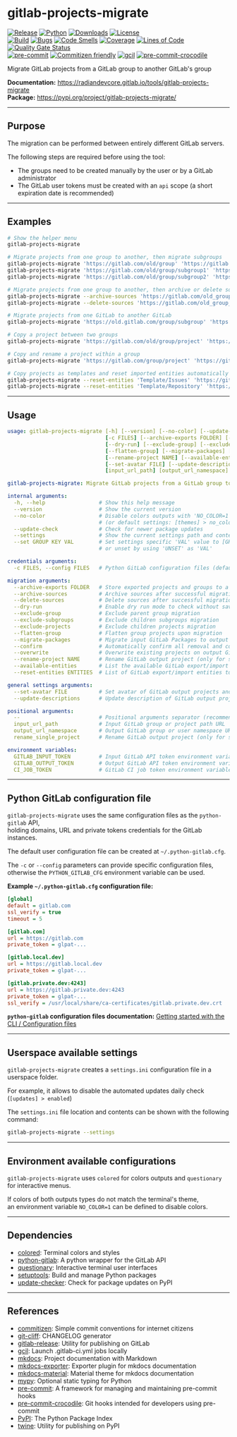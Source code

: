 # gitlab-projects-migrate

<!-- markdownlint-disable no-inline-html -->

[![Release](https://img.shields.io/pypi/v/gitlab-projects-migrate?color=blue)](https://pypi.org/project/gitlab-projects-migrate)
[![Python](https://img.shields.io/pypi/pyversions/gitlab-projects-migrate?color=blue)](https://pypi.org/project/gitlab-projects-migrate)
[![Downloads](https://img.shields.io/pypi/dm/gitlab-projects-migrate?color=blue)](https://pypi.org/project/gitlab-projects-migrate)
[![License](https://img.shields.io/gitlab/license/RadianDevCore/tools/gitlab-projects-migrate?color=blue)](https://gitlab.com/RadianDevCore/tools/gitlab-projects-migrate/-/blob/main/LICENSE)
<br />
[![Build](https://gitlab.com/RadianDevCore/tools/gitlab-projects-migrate/badges/main/pipeline.svg)](https://gitlab.com/RadianDevCore/tools/gitlab-projects-migrate/-/commits/main/)
[![Bugs](https://sonarcloud.io/api/project_badges/measure?project=RadianDevCore_gitlab-projects-migrate&metric=bugs)](https://sonarcloud.io/dashboard?id=RadianDevCore_gitlab-projects-migrate)
[![Code Smells](https://sonarcloud.io/api/project_badges/measure?project=RadianDevCore_gitlab-projects-migrate&metric=code_smells)](https://sonarcloud.io/dashboard?id=RadianDevCore_gitlab-projects-migrate)
[![Coverage](https://sonarcloud.io/api/project_badges/measure?project=RadianDevCore_gitlab-projects-migrate&metric=coverage)](https://sonarcloud.io/dashboard?id=RadianDevCore_gitlab-projects-migrate)
[![Lines of Code](https://sonarcloud.io/api/project_badges/measure?project=RadianDevCore_gitlab-projects-migrate&metric=ncloc)](https://sonarcloud.io/dashboard?id=RadianDevCore_gitlab-projects-migrate)
[![Quality Gate Status](https://sonarcloud.io/api/project_badges/measure?project=RadianDevCore_gitlab-projects-migrate&metric=alert_status)](https://sonarcloud.io/dashboard?id=RadianDevCore_gitlab-projects-migrate)
<br />
[![pre-commit](https://img.shields.io/badge/pre--commit-enabled-brightgreen?logo=pre-commit)](https://github.com/pre-commit/pre-commit)
[![Commitizen friendly](https://img.shields.io/badge/commitizen-friendly-brightgreen.svg)](https://commitizen-tools.github.io/commitizen/)
[![gcil](https://img.shields.io/badge/gcil-enabled-brightgreen?logo=gitlab)](https://radiandevcore.gitlab.io/tools/gcil)
[![pre-commit-crocodile](https://img.shields.io/badge/pre--commit--crocodile-enabled-brightgreen?logo=gitlab)](https://radiandevcore.gitlab.io/tools/pre-commit-crocodile)

Migrate GitLab projects from a GitLab group to another GitLab's group

**Documentation:** <https://radiandevcore.gitlab.io/tools/gitlab-projects-migrate>  
**Package:** <https://pypi.org/project/gitlab-projects-migrate/>

---

## Purpose

The migration can be performed between entirely different GitLab servers.

The following steps are required before using the tool:

- The groups need to be created manually by the user or by a GitLab administrator
- The GitLab user tokens must be created with an `api` scope (a short expiration date is recommended)

---

## Examples

<!-- prettier-ignore-start -->

```bash
# Show the helper menu
gitlab-projects-migrate

# Migrate projects from one group to another, then migrate subgroups
gitlab-projects-migrate 'https://gitlab.com/old/group' 'https://gitlab.com/new/group'
gitlab-projects-migrate 'https://gitlab.com/old/group/subgroup1' 'https://gitlab.com/new/group/subgroup1'
gitlab-projects-migrate 'https://gitlab.com/old/group/subgroup2' 'https://gitlab.com/new/group/subgroup2'

# Migrate projects from one group to another, then archive or delete sources
gitlab-projects-migrate --archive-sources 'https://gitlab.com/old_group_1' 'https://gitlab.com/new_group_1'
gitlab-projects-migrate --delete-sources 'https://gitlab.com/old_group_2' 'https://gitlab.com/new_group_2'

# Migrate projects from one GitLab to another GitLab
gitlab-projects-migrate 'https://old.gitlab.com/group/subgroup' 'https://new.gitlab.com'

# Copy a project between two groups
gitlab-projects-migrate 'https://gitlab.com/old/group/project' 'https://gitlab.com/new/group'

# Copy and rename a project within a group
gitlab-projects-migrate 'https://gitlab.com/group/project' 'https://gitlab.com/group' 'new_project_name'

# Copy projects as templates and reset imported entities automatically
gitlab-projects-migrate --reset-entities 'Template/Issues' 'https://gitlab.com/group/template_issues' 'https://gitlab.com/group' 'issues'
gitlab-projects-migrate --reset-entities 'Template/Repository' 'https://gitlab.com/group/template_repository' 'https://gitlab.com/group' 'repository'
```

<!-- prettier-ignore-end -->

---

<span class="page-break"></span>

## Usage

<!-- prettier-ignore-start -->
<!-- readme-help-start -->

```yaml
usage: gitlab-projects-migrate [-h] [--version] [--no-color] [--update-check] [--settings] [--set GROUP KEY VAL]
                               [-c FILES] [--archive-exports FOLDER] [--archive-sources | --delete-sources]
                               [--dry-run] [--exclude-group] [--exclude-subgroups] [--exclude-projects]
                               [--flatten-group] [--migrate-packages] [--confirm] [--overwrite]
                               [--rename-project NAME] [--available-entities] [--reset-entities ENTITIES]
                               [--set-avatar FILE] [--update-descriptions] [--]
                               [input_url_path] [output_url_namespace] [rename_single_project]

gitlab-projects-migrate: Migrate GitLab projects from a GitLab group to another GitLab's group

internal arguments:
  -h, --help                 # Show this help message
  --version                  # Show the current version
  --no-color                 # Disable colors outputs with 'NO_COLOR=1'
                             # (or default settings: [themes] > no_color)
  --update-check             # Check for newer package updates
  --settings                 # Show the current settings path and contents
  --set GROUP KEY VAL        # Set settings specific 'VAL' value to [GROUP] > KEY
                             # or unset by using 'UNSET' as 'VAL'

credentials arguments:
  -c FILES, --config FILES   # Python GitLab configuration files (default: PYTHON_GITLAB_CFG environment)

migration arguments:
  --archive-exports FOLDER   # Store exported projects and groups to a folder
  --archive-sources          # Archive sources after successful migration
  --delete-sources           # Delete sources after successful migration
  --dry-run                  # Enable dry run mode to check without saving
  --exclude-group            # Exclude parent group migration
  --exclude-subgroups        # Exclude children subgroups migration
  --exclude-projects         # Exclude children projects migration
  --flatten-group            # Flatten group projects upon migration
  --migrate-packages         # Migrate input GitLab Packages to output GitLab projects
  --confirm                  # Automatically confirm all removal and contents warnings
  --overwrite                # Overwrite existing projects on output GitLab
  --rename-project NAME      # Rename GitLab output project (only for single input project)
  --available-entities       # List the available GitLab export/import entities known by the tool
  --reset-entities ENTITIES  # List of GitLab export/import entities to reset separated by "," (default: Members)

general settings arguments:
  --set-avatar FILE          # Set avatar of GitLab output projects and groups
  --update-descriptions      # Update description of GitLab output projects and groups automatically

positional arguments:
  --                         # Positional arguments separator (recommended)
  input_url_path             # Input GitLab group or project path URL
  output_url_namespace       # Output GitLab group or user namespace URL
  rename_single_project      # Rename GitLab output project (only for single input project)

environment variables:
  GITLAB_INPUT_TOKEN         # Input GitLab API token environment variable (fallback: GITLAB_TOKEN)
  GITLAB_OUTPUT_TOKEN        # Output GitLab API token environment variable (fallback: GITLAB_TOKEN)
  CI_JOB_TOKEN               # GitLab CI job token environment variable (CI only)
```

<!-- readme-help-stop -->
<!-- prettier-ignore-end -->

---

<span class="page-break"></span>

## Python GitLab configuration file

`gitlab-projects-migrate` uses the same configuration files as the `python-gitlab` API,  
holding domains, URL and private tokens credentials for the GitLab instances.

The default user configuration file can be created at `~/.python-gitlab.cfg`.

The `-c` or `--config` parameters can provide specific configuration files,  
otherwise the `PYTHON_GITLAB_CFG` environment variable can be used.

**Example `~/.python-gitlab.cfg` configuration file:**

```ini title="~/.python-gitlab.cfg"
[global]
default = gitlab.com
ssl_verify = true
timeout = 5

[gitlab.com]
url = https://gitlab.com
private_token = glpat-...

[gitlab.local.dev]
url = https://gitlab.local.dev
private_token = glpat-...

[gitlab.private.dev:4243]
url = https://gitlab.private.dev:4243
private_token = glpat-...
ssl_verify = /usr/local/share/ca-certificates/gitlab.private.dev.crt
```


**`python-gitlab` configuration files documentation:** [Getting started with the CLI / Configuration files](https://python-gitlab.readthedocs.io/en/stable/cli-usage.html#configuration-files)

---

<span class="page-break"></span>

## Userspace available settings

`gitlab-projects-migrate` creates a `settings.ini` configuration file in a userspace folder.

For example, it allows to disable the automated updates daily check (`[updates] > enabled`)

The `settings.ini` file location and contents can be shown with the following command:

```bash
gitlab-projects-migrate --settings
```

---

## Environment available configurations

`gitlab-projects-migrate` uses `colored` for colors outputs and `questionary` for interactive menus.

If colors of both outputs types do not match the terminal's theme,  
an environment variable `NO_COLOR=1` can be defined to disable colors.

---

<span class="page-break"></span>

## Dependencies

- [colored](https://pypi.org/project/colored/): Terminal colors and styles
- [python-gitlab](https://pypi.org/project/python-gitlab/): A python wrapper for the GitLab API
- [questionary](https://pypi.org/project/questionary/): Interactive terminal user interfaces
- [setuptools](https://pypi.org/project/setuptools/): Build and manage Python packages
- [update-checker](https://pypi.org/project/update-checker/): Check for package updates on PyPI

---

## References

- [commitizen](https://pypi.org/project/commitizen/): Simple commit conventions for internet citizens
- [git-cliff](https://github.com/orhun/git-cliff): CHANGELOG generator
- [gitlab-release](https://pypi.org/project/gitlab-release/): Utility for publishing on GitLab
- [gcil](https://radiandevcore.gitlab.io/tools/gcil): Launch .gitlab-ci.yml jobs locally
- [mkdocs](https://www.mkdocs.org/): Project documentation with Markdown
- [mkdocs-exporter](https://adrienbrignon.github.io/mkdocs-exporter/): Exporter plugin for mkdocs documentation
- [mkdocs-material](https://squidfunk.github.io/mkdocs-material/): Material theme for mkdocs documentation
- [mypy](https://pypi.org/project/mypy/): Optional static typing for Python
- [pre-commit](https://pre-commit.com/): A framework for managing and maintaining pre-commit hooks
- [pre-commit-crocodile](https://radiandevcore.gitlab.io/tools/pre-commit-crocodile): Git hooks intended for developers using pre-commit
- [PyPI](https://pypi.org/): The Python Package Index
- [twine](https://pypi.org/project/twine/): Utility for publishing on PyPI
